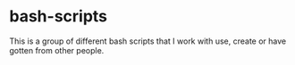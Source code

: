 bash-scripts
============

This is a group of different bash scripts that I work with use, create or have gotten from other people.